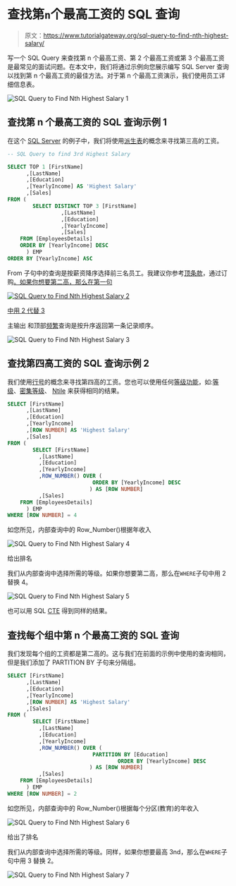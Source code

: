 # 查找第`n`个最高工资的 SQL 查询

> 原文：<https://www.tutorialgateway.org/sql-query-to-find-nth-highest-salary/>

写一个 SQL Query 来查找第 n 个最高工资、第 2 个最高工资或第 3 个最高工资是最常见的面试问题。在本文中，我们将通过示例向您展示编写 SQL Server 查询以找到第 n 个最高工资的最佳方法。对于第 n 个最高工资演示，我们使用员工详细信息表。

![SQL Query to Find Nth Highest Salary 1](img/67d3ab321a15aacf96f3214dc14840d4.png)

## 查找第 n 个最高工资的 SQL 查询示例 1

在这个 [SQL Server](https://www.tutorialgateway.org/sql/) 的例子中，我们将使用[派生表](https://www.tutorialgateway.org/sql-derived-table/)的概念来寻找第三高的工资。

```sql
-- SQL Query to find 3rd Highest Salary 

SELECT TOP 1 [FirstName]
      ,[LastName]
      ,[Education]
      ,[YearlyIncome] AS 'Highest Salary'
      ,[Sales]
FROM (
        SELECT DISTINCT TOP 3 [FirstName]
			     ,[LastName]
			     ,[Education]
			     ,[YearlyIncome]
			     ,[Sales]
	FROM [EmployeesDetails] 
	ORDER BY [YearlyIncome] DESC
      ) EMP 
ORDER BY [YearlyIncome] ASC
```

From 子句中的查询是按薪资降序选择前三名员工。我建议你参考[顶条款](https://www.tutorialgateway.org/sql-top-clause/)，通过订购[。如果你想要第二高，那么在第一句](https://www.tutorialgateway.org/sql-order-by-clause/)

[![SQL Query to Find Nth Highest Salary 2](img/9a88e4e2df705109184dfea385bb24af.png)](https://www.tutorialgateway.org/sql-order-by-clause/)

[中用 2 代替 3](https://www.tutorialgateway.org/sql-order-by-clause/)

主输出
和顶部[频繁](https://www.tutorialgateway.org/sql-interview-questions/)查询是按升序返回第一条记录顺序。

![SQL Query to Find Nth Highest Salary 3](img/8a9f5466a916a71599506ddf2bfe6936.png)

## 查找第四高工资的 SQL 查询示例 2

我们使用[行号](https://www.tutorialgateway.org/sql-row_number/)的概念来寻找第四高的工资。您也可以使用任何[等级功能](https://www.tutorialgateway.org/ranking-functions-in-sql-server/)，如:[等级](https://www.tutorialgateway.org/sql-rank-function/)、[密集等级](https://www.tutorialgateway.org/sql-dense_rank/)、 [Ntile](https://www.tutorialgateway.org/sql-ntile-function/) 来获得相同的结果。

```sql
SELECT [FirstName]
      ,[LastName]
      ,[Education]
      ,[YearlyIncome]
      ,[ROW NUMBER] AS 'Highest Salary'
      ,[Sales]
FROM (
        SELECT [FirstName]
	      ,[LastName]
	      ,[Education]
	      ,[YearlyIncome]
	      ,ROW_NUMBER() OVER (
		                   ORDER BY [YearlyIncome] DESC
		                  ) AS [ROW NUMBER]
	      ,[Sales]
	FROM [EmployeesDetails] 
      ) EMP 
WHERE [ROW NUMBER] = 4
```

如您所见，内部查询中的 Row_Number()根据年收入

![SQL Query to Find Nth Highest Salary 4](img/b54a01e9e275a54384136260b399a084.png)

给出排名

我们从内部查询中选择所需的等级。如果你想要第二高，那么在`WHERE`子句中用 2 替换 4。

![SQL Query to Find Nth Highest Salary 5](img/43c70a151a908a65511bb4bb79e93d66.png)

也可以用 SQL [CTE](https://www.tutorialgateway.org/sql-server-cte/) 得到同样的结果。

## 查找每个组中第 n 个最高工资的 SQL 查询

我们发现每个组的工资都是第二高的。这与我们在前面的示例中使用的查询相同，但是我们添加了 PARTITION BY 子句来分隔组。

```sql
SELECT [FirstName]
      ,[LastName]
      ,[Education]
      ,[YearlyIncome]
      ,[ROW NUMBER] AS 'Highest Salary'
      ,[Sales]
FROM (
        SELECT [FirstName]
	      ,[LastName]
	      ,[Education]
	      ,[YearlyIncome]
	      ,ROW_NUMBER() OVER (
		                   PARTITION BY [Education]
                                   ORDER BY [YearlyIncome] DESC
		                  ) AS [ROW NUMBER]
	      ,[Sales]
	FROM [EmployeesDetails] 
      ) EMP 
WHERE [ROW NUMBER] = 2
```

如您所见，内部查询中的 Row_Number()根据每个分区(教育)的年收入

![SQL Query to Find Nth Highest Salary 6](img/583011581e06ff546f76139bd418ffc0.png)

给出了排名

我们从内部查询中选择所需的等级。同样，如果你想要最高 3nd，那么在`WHERE`子句中用 3 替换 2。

![SQL Query to Find Nth Highest Salary 7](img/46859ef2ec0abc871eed20154a68b6c1.png)